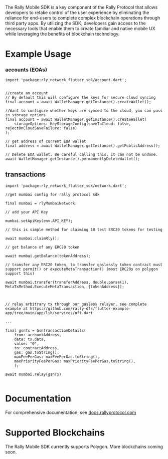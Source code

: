 The Rally Mobile SDK is a key component of the Rally Protocol that allows developers to retake control of the user experience by eliminating the reliance for end-users to complete complex blockchain operations through third party apps. By utilizing the SDK, developers gain access to the necessary tools that enable them to create familiar and native mobile UX while leveraging the benefits of blockchain technology.

# Example Usage

### accounts (EOAs)

```
import 'package:rly_network_flutter_sdk/account.dart';


//create an account
// By default this will configure the keys for secure cloud syncing
final account = await WalletManager.getInstance().createWallet();

//Want to configure whether keys are synced to the cloud, you can pass in storage options
final account = await WalletManager.getInstance().createWallet(
    storageOptions: KeyStorageConfig(saveToCloud: false, rejectOnCloudSaveFailure: false)
);

// get address of current EOA wallet
final address = await WalletManager.getInstance().getPublicAddress();

// Delete EOA wallet. Be careful calling this, it can not be undone.
await WalletManager.getInstance().permanentlyDeleteWallet();

```

## transactions

```
import 'package:rly_network_flutter_sdk/network.dart';

//get mumbai config for rally protocol sdk

final mumbai = rlyMumbaiNetwork;

// add your API Key

mumbai.setApiKey(env.API_KEY);

// this is simple method for claiming 10 test ERC20 tokens for testing

await mumbai.claimRly();

// get balance of any ERC20 token

await mumbai.getBalance(tokenAddress);

// transfer any ERC20 token, to transfer gaslessly token contract must support permit() or executeMetaTransaction() (most ERC20s on polygon support this)

await mumbai.transfer(transferAddress, double.parse(1), MetaTxMethod.ExecuteMetaTransaction, {tokenAddress});



// relay arbitrary tx through our gasless relayer. see complete example at https://github.com/rally-dfs/flutter-example-app/tree/main/app/lib/services/nft.dart

...

final gsnTx = GsnTransactionDetails(
    from: accountAddress,
    data: tx.data,
    value: "0",
    to: contractAddress,
    gas: gas.toString(),
    maxFeePerGas: maxFeePerGas.toString(),
    maxPriorityFeePerGas: maxPriorityFeePerGas.toString(),
    );

await mumbai.relay(gsnTx)


```

# Documentation

For comprehensive documentation, see [docs.rallyprotocol.com](https://docs.rallyprotocol.com)

# Supported Blockchains

The Rally Mobile SDK currently supports Polygon. More blockchains coming soon.

